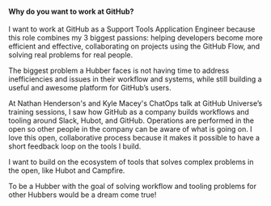 
#### Why do you want to work at GitHub?

I want to work at GitHub as a Support Tools Application Engineer because this role combines my 3 biggest passions: helping developers become more efficient and effective, collaborating on projects using the GitHub Flow, and solving real problems for real people.

The biggest problem a Hubber faces is not having time to address inefficiencies and issues in their workflow and systems, while still building a useful and awesome platform for GitHub’s users.

At Nathan Henderson's and Kyle Macey's ChatOps talk at GitHub Universe’s training sessions, I saw how GitHub as a company builds workflows and tooling around Slack, Hubot, and GitHub. Operations are performed in the open so other people in the company can be aware of what is going on. I love this open, collaborative process because it makes it possible to have a short feedback loop on the tools I build.

I want to build on the ecosystem of tools that solves complex problems in the open, like Hubot and Campfire.

To be a Hubber with the goal of solving workflow and tooling problems for other Hubbers would be a dream come true!
